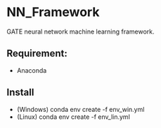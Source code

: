 # NN_Framework
GATE neural network machine learning framework.

## Requirement:
* Anaconda

## Install
* (Windows) conda env create -f env_win.yml
* (Linux) conda env create -f env_lin.yml
